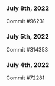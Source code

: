### July 8th, 2022

Commit #96231

### July 5th, 2022

Commit #314353


### July 4th, 2022

Commit #72281
